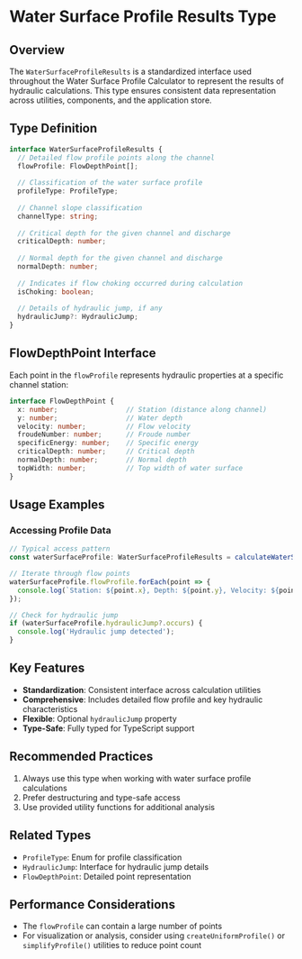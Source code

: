 # Water Surface Profile Results Type

## Overview

The `WaterSurfaceProfileResults` is a standardized interface used throughout the Water Surface Profile Calculator to represent the results of hydraulic calculations. This type ensures consistent data representation across utilities, components, and the application store.

## Type Definition

```typescript
interface WaterSurfaceProfileResults {
  // Detailed flow profile points along the channel
  flowProfile: FlowDepthPoint[];
  
  // Classification of the water surface profile
  profileType: ProfileType;
  
  // Channel slope classification
  channelType: string;
  
  // Critical depth for the given channel and discharge
  criticalDepth: number;
  
  // Normal depth for the given channel and discharge
  normalDepth: number;
  
  // Indicates if flow choking occurred during calculation
  isChoking: boolean;
  
  // Details of hydraulic jump, if any
  hydraulicJump?: HydraulicJump;
}
```

## FlowDepthPoint Interface

Each point in the `flowProfile` represents hydraulic properties at a specific channel station:

```typescript
interface FlowDepthPoint {
  x: number;                 // Station (distance along channel)
  y: number;                 // Water depth
  velocity: number;          // Flow velocity
  froudeNumber: number;      // Froude number
  specificEnergy: number;    // Specific energy
  criticalDepth: number;     // Critical depth
  normalDepth: number;       // Normal depth
  topWidth: number;          // Top width of water surface
}
```

## Usage Examples

### Accessing Profile Data

```typescript
// Typical access pattern
const waterSurfaceProfile: WaterSurfaceProfileResults = calculateWaterSurfaceProfile(channelParams);

// Iterate through flow points
waterSurfaceProfile.flowProfile.forEach(point => {
  console.log(`Station: ${point.x}, Depth: ${point.y}, Velocity: ${point.velocity}`);
});

// Check for hydraulic jump
if (waterSurfaceProfile.hydraulicJump?.occurs) {
  console.log('Hydraulic jump detected');
}
```

## Key Features

- **Standardization**: Consistent interface across calculation utilities
- **Comprehensive**: Includes detailed flow profile and key hydraulic characteristics
- **Flexible**: Optional `hydraulicJump` property
- **Type-Safe**: Fully typed for TypeScript support

## Recommended Practices

1. Always use this type when working with water surface profile calculations
2. Prefer destructuring and type-safe access
3. Use provided utility functions for additional analysis

## Related Types

- `ProfileType`: Enum for profile classification
- `HydraulicJump`: Interface for hydraulic jump details
- `FlowDepthPoint`: Detailed point representation

## Performance Considerations

- The `flowProfile` can contain a large number of points
- For visualization or analysis, consider using `createUniformProfile()` or `simplifyProfile()` utilities to reduce point count